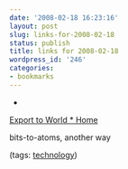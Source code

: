 ```yaml
---
date: '2008-02-18 16:23:16'
layout: post
slug: links-for-2008-02-18
status: publish
title: links for 2008-02-18
wordpress_id: '246'
categories:
- bookmarks
---
```



	
  *
		

[Export to World * Home](http://exporttoworld.plugimi.com/)


		

bits-to-atoms, another way


		

(tags: [technology](http://del.icio.us/eob/technology))


	



